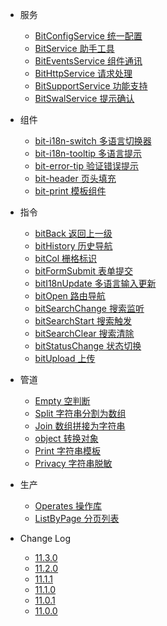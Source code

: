 - 服务
  - [BitConfigService 统一配置](common/bit-config-service)
  - [BitService 助手工具](common/bit-service)
  - [BitEventsService 组件通讯](common/bit-events-service)
  - [BitHttpService 请求处理](common/bit-http-service)
  - [BitSupportService 功能支持](common/bit-support-service)
  - [BitSwalService 提示确认](common/bit-swal-service)

- 组件
  - [bit-i18n-switch 多语言切换器](component/bit-i18n-switch)
  - [bit-i18n-tooltip 多语言提示](component/bit-i18n-tooltip)
  - [bit-error-tip 验证错误提示](component/bit-error-tip)
  - [bit-header 页头填充](component/bit-header)
  - [bit-print 模板组件](component/bit-print)

- 指令
  - [bitBack 返回上一级](directive/bit-back)
  - [bitHistory 历史导航](directive/bit-history)
  - [bitCol 栅格标识](directive/bit-col)
  - [bitFormSubmit 表单提交](directive/bit-form-submit)
  - [bitI18nUpdate 多语言输入更新](directive/bit-i18n-update)
  - [bitOpen 路由导航](directive/bit-open)
  - [bitSearchChange 搜索监听](directive/bit-search-change)
  - [bitSearchStart 搜索触发](directive/bit-search-start)
  - [bitSearchClear 搜索清除](directive/bit-search-clear)
  - [bitStatusChange 状态切换](directive/bit-status-change)
  - [bitUpload 上传](directive/bit-upload)

- 管道
  - [Empty 空判断](pipe/empty)
  - [Split 字符串分割为数组](pipe/split)
  - [Join 数组拼接为字符串](pipe/join)
  - [object 转换对象](pipe/object)
  - [Print 字符串模板](pipe/print)
  - [Privacy 字符串脱敏](pipe/privacy)

- 生产
  - [Operates 操作库](extra/operates)
  - [ListByPage 分页列表](factory/list-by-page)

- Change Log
  - [11.3.0](changelog/11.3.0)
  - [11.2.0](changelog/11.2.0)
  - [11.1.1](changelog/11.1.1)
  - [11.1.0](changelog/11.1.0)
  - [11.0.1](changelog/11.0.1)
  - [11.0.0](changelog/11.0.0)
